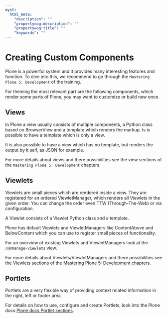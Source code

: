 ```yaml
---
myst:
  html_meta:
    "description": ""
    "property=og:description": ""
    "property=og:title": ""
    "keywords": ""
---
```


# Creating Custom Components

Plone is a powerful system and it provides many interesting features and function.
To dive into this, we recommend to go through the `Mastering Plone 5: Development` of the training.

For theming the most relevant part are the following components, which render some parts of Plone, you may want to customize or build new once.

## Views

In Plone a view usually consists of multiple components, a Python class based on BrowserView and a template which renders the markup.
Is is possible to have a template which is only a view.

It is also possible to have a view which has no template, but renders the output by it self, as JSON for example.

For more details about views and there possibilities see the view sections of the `Mastering Plone 5: Development` chapters.

## Viewlets

Viewlets are small pieces which are rendered inside a view.
They are registered for an ordered ViewletManager, which renders all Viewlets in the given order.
You can change the order even TTW (Through-The-Web) or via configuration.

A Viewlet consists of a Viewlet Python class and a template.

Plone has default Viewlets and ViewletManagers like ContentAbove and BelowContent which you can use to register small pieces of functionality.

For an overview of existing Viewlets and ViewletManagers look at the `/@@manage-viewlets` view.

For more details about Viewlets/ViewletManagers and there possibilities see the Viewlets sections of the
[Mastering Plone 5: Development chapters](https://training.plone.org/2022/mastering-plone/viewlets_1.html).

## Portlets

Portlets are a very flexible way of providing context related information in the right, left or footer area.

For details on how to use, configure and create Portlets,
look into the Plone docs [Plone docs Portlet sections](https://5.docs.plone.org/develop/plone/functionality/portlets.html).
